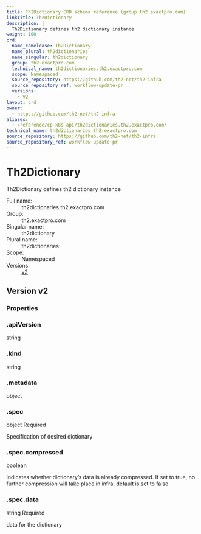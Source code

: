 ```yaml
---
title: Th2Dictionary CRD schema reference (group th2.exactpro.com)
linkTitle: Th2Dictionary
description: |
  Th2Dictionary defines th2 dictionary instance
weight: 100
crd:
  name_camelcase: Th2Dictionary
  name_plural: th2dictionaries
  name_singular: th2dictionary
  group: th2.exactpro.com
  technical_name: th2dictionaries.th2.exactpro.com
  scope: Namespaced
  source_repository: https://github.com/th2-net/th2-infra
  source_repository_ref: workflow-update-pr
  versions:
    - v2
layout: crd
owner:
  - https://github.com/th2-net/th2-infra
aliases:
  - /reference/cp-k8s-api/th2dictionaries.th2.exactpro.com/
technical_name: th2dictionaries.th2.exactpro.com
source_repository: https://github.com/th2-net/th2-infra
source_repository_ref: workflow-update-pr
---
```


# Th2Dictionary


<p class="crd-description">Th2Dictionary defines th2 dictionary instance</p>
<dl class="crd-meta">
<dt class="fullname">Full name:</dt>
<dd class="fullname">th2dictionaries.th2.exactpro.com</dd>
<dt class="groupname">Group:</dt>
<dd class="groupname">th2.exactpro.com</dd>
<dt class="singularname">Singular name:</dt>
<dd class="singularname">th2dictionary</dd>
<dt class="pluralname">Plural name:</dt>
<dd class="pluralname">th2dictionaries</dd>
<dt class="scope">Scope:</dt>
<dd class="scope">Namespaced</dd>
<dt class="versions">Versions:</dt>
<dd class="versions"><a class="version" href="#v2" title="Show schema for version v2">v2</a></dd>
</dl>



<div class="crd-schema-version">
<h2 id="v2">Version v2</h2>



<h3 id="property-details-v2">Properties</h3>


<div class="property depth-0">
<div class="property-header">
<h3 class="property-path" id="v2-.apiVersion">.apiVersion</h3>
</div>
<div class="property-body">
<div class="property-meta">
<span class="property-type">string</span>

</div>

</div>
</div>

<div class="property depth-0">
<div class="property-header">
<h3 class="property-path" id="v2-.kind">.kind</h3>
</div>
<div class="property-body">
<div class="property-meta">
<span class="property-type">string</span>

</div>

</div>
</div>

<div class="property depth-0">
<div class="property-header">
<h3 class="property-path" id="v2-.metadata">.metadata</h3>
</div>
<div class="property-body">
<div class="property-meta">
<span class="property-type">object</span>

</div>

</div>
</div>

<div class="property depth-0">
<div class="property-header">
<h3 class="property-path" id="v2-.spec">.spec</h3>
</div>
<div class="property-body">
<div class="property-meta">
<span class="property-type">object</span>
<span class="property-required">Required</span>
</div>

<div class="property-description">
<p>Specification of desired dictionary</p>

</div>

</div>
</div>

<div class="property depth-1">
<div class="property-header">
<h3 class="property-path" id="v2-.spec.compressed">.spec.compressed</h3>
</div>
<div class="property-body">
<div class="property-meta">
<span class="property-type">boolean</span>

</div>

<div class="property-description">
<p>Indicates whether dictionary&rsquo;s data is already compressed. If set to true, no further compression will take place in infra. default is set to false</p>

</div>

</div>
</div>

<div class="property depth-1">
<div class="property-header">
<h3 class="property-path" id="v2-.spec.data">.spec.data</h3>
</div>
<div class="property-body">
<div class="property-meta">
<span class="property-type">string</span>
<span class="property-required">Required</span>
</div>

<div class="property-description">
<p>data for the dictionary</p>

</div>

</div>
</div>





</div>




